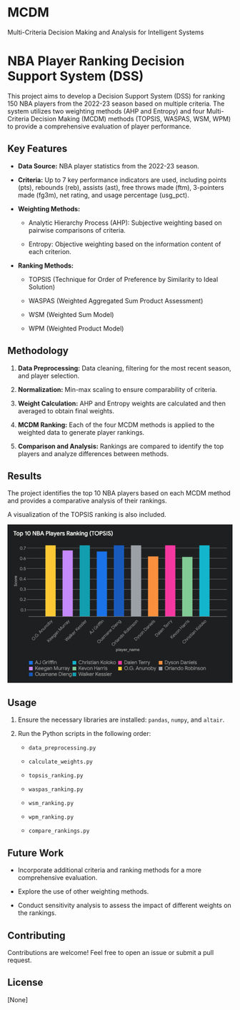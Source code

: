 # MCDM



Multi-Criteria Decision Making and Analysis for Intelligent Systems







# NBA Player Ranking Decision Support System (DSS)







This project aims to develop a Decision Support System (DSS) for ranking 150 NBA players from the 2022-23 season based on multiple criteria. The system utilizes two weighting methods (AHP and Entropy) and four Multi-Criteria Decision Making (MCDM) methods (TOPSIS, WASPAS, WSM, WPM) to provide a comprehensive evaluation of player performance.







## Key Features







*   **Data Source:** NBA player statistics from the 2022-23 season.



*   **Criteria:** Up to 7 key performance indicators are used, including points (pts), rebounds (reb), assists (ast), free throws made (ftm), 3-pointers made (fg3m), net rating, and usage percentage (usg_pct).



*   **Weighting Methods:**



    *   Analytic Hierarchy Process (AHP): Subjective weighting based on pairwise comparisons of criteria.



    *   Entropy: Objective weighting based on the information content of each criterion.



*   **Ranking Methods:**



    *   TOPSIS (Technique for Order of Preference by Similarity to Ideal Solution)



    *   WASPAS (Weighted Aggregated Sum Product Assessment)



    *   WSM (Weighted Sum Model)



    *   WPM (Weighted Product Model)







## Methodology







1.  **Data Preprocessing:** Data cleaning, filtering for the most recent season, and player selection.



2.  **Normalization:** Min-max scaling to ensure comparability of criteria.



3.  **Weight Calculation:** AHP and Entropy weights are calculated and then averaged to obtain final weights.



4.  **MCDM Ranking:** Each of the four MCDM methods is applied to the weighted data to generate player rankings.



5.  **Comparison and Analysis:** Rankings are compared to identify the top players and analyze differences between methods.







## Results







The project identifies the top 10 NBA players based on each MCDM method and provides a comparative analysis of their rankings. 







A visualization of the TOPSIS ranking is also included.







![Top 10 NBA Players Ranking (TOPSIS)](/nba_player_rankings_topsis.png)







## Usage







1.  Ensure the necessary libraries are installed: `pandas`, `numpy`, and `altair`.



2.  Run the Python scripts in the following order:



    *   `data_preprocessing.py`



    *   `calculate_weights.py`



    *   `topsis_ranking.py`



    *   `waspas_ranking.py`



    *   `wsm_ranking.py`



    *   `wpm_ranking.py`



    *   `compare_rankings.py`







## Future Work







*   Incorporate additional criteria and ranking methods for a more comprehensive evaluation.



*   Explore the use of other weighting methods.



*   Conduct sensitivity analysis to assess the impact of different weights on the rankings.







## Contributing







Contributions are welcome! Feel free to open an issue or submit a pull request.







## License







[None]
